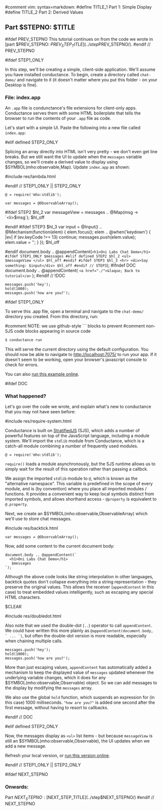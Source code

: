 #comment vim: syntax=markdown:
#define TITLE_1 Part 1: Simple Display
#define TITLE_2 Part 2: Derived Values

## Part $STEPNO: $TITLE

#ifdef PREV_STEPNO
This tutorial continues on from the code
we wrote in [part $PREV_STEPNO: $PREV_STEP_TITLE](../step$PREV_STEPNO/).
#endif // PREV_STEPNO

#ifdef STEP1_ONLY

In this step, we'll be creating a simple, client-side application.
We'll assume you have installed conductance. To begin, create
a directory called `chat-demo/` and navigate to it
(it doesn't matter where you put this folder - on your Desktop is fine).

### File: index.app

An `.app` file is condunctance's file extensions for client-only apps.
Conductance serves them with some HTML boilerplate that tells
the browser to run the contents of your `.app` file as code.

Let's start with a simple UI. Paste the following into a new file called `index.app`:

#elif defined STEP2_ONLY

Splicing an array directly into HTML isn't very pretty - we don't even
get line breaks. But we still want the UI to update when the `messages`
variable changes, so we'll create a derived value to display using $SYMBOL(mho:observable,Map).
Update `index.app` as shown:

#include res/lambda.html

#endif // STEP1_ONLY || STEP2_ONLY
<!-- file: index.app -->

    @ = require('mho:stdlib');

    var messages = @ObservableArray();
    
#ifdef STEP2
    $hl_2
    var messageView = messages .. @Map(msg -> `<li>$msg</li>`);
    $hl_off

#endif
#ifdef STEP3
    $hl_3
    var input = @Input() .. @Mechanism(function(elem) {
      elem.focus();
      elem .. @when('keydown') { |ev|
        if (ev.keyCode !== 13) continue;
        messages.push(elem.value);
        elem.value = '';
      }
    });
    $hl_off

#endif
    document.body .. @appendContent(`
      <h1>Oni Labs Chat Demo</h1>
#ifdef STEP1_ONLY
      $messages
#elif defined STEP2
    $hl_2
      <ul>
        $messageView
      </ul>
    $hl_off
#endif
#ifdef STEP3
    $hl_3
      <hr>
      <div>Say something: $input</div>
    $hl_off
#endif // STEP3
    `);
#ifndef DOC
    document.body .. @appendContent(
        `<a href="./">&laquo; Back to tutorial</a>`
    );
#endif // !DOC
    
    messages.push('hey');
    hold(1000);
    messages.push('how are you?');

#ifdef STEP1_ONLY

To serve this .app file, open a terminal and navigate to the `chat-demo/` directory you created.
From this directory, run:

#comment NOTE: we use github-style ``` blocks to prevent 
#comment non-SJS code blocks appearing in source code

```sh
$ conductance run
```

This will serve the current directory using the default configuration. You should
now be able to navigate to [http://localhost:7075/]() to run your app. If it doesn't
seem to be working, open your browser's javascript console to check for errors.

You can also [run this example online](./chat.app).

#ifdef DOC
### What happened?

<!-- file: -->

Let's go over the code we wrote, and explain what's new to conductance that you may not
have seen before:

#include res/require-system.html

Conductance is built on [StratifiedJS](TODO) (SJS), which adds a number of powerful features
on top of the JavaScript language, including a module system. We'll import the `stdlib` module
from Conductance, which is a catch-all module combining a number of frequently used modules.

    @ = require('mho:stdlib');

`require()` loads a module asynchronously, but the SJS runtime allows us to simply wait
for the result of this operation rather than passing a callbck.

We assign the imported `stdlib` module to `@`, which is
known as the "alternative namespace". This variable
is predefined in the scope of every module, and is (by convention) where you place all imported
modules / functions. It provides a convenient way to keep local symbols distinct from
imported symbols, and allows shorthand access - `@property` is equivalent to `@.property`.

Next, we create an $SYMBOL(mho:observable,ObservableArray) which we'll use to store chat messages.

#include res/backtick.html

    var messages = @ObservableArray();

Now, add some content to the current document body:

    document.body .. @appendContent(`
      <h1>Oni Labs Chat Demo</h1>
       $messages
    `);

Although the above code looks like string interpolation in other
languages, backtick quotes don't collapse everything into a string representation - they
preserve the original values. This allows the receiver (`appendContent` in
this case) to treat embedded values intelligently, such as escaping any special HTML
characters.

$CLEAR

#include res/doubledot.html

Also note that we used the double-dot (`..`) operator to call `appendContent`. We could
have written this more plainly as <code>@appendContent(document.body, \` ... \`)</code>,
but often the double-dot version is more readable, especially when chaining multiple calls.

    messages.push('hey');
    hold(1000);
    messages.push('how are you?');

More than just escaping values, `appendContent` has automatically added a mechanism to keep
the displayed value of `messages` updated whenever the underlying variable changes,
which it does for any $SYMBOL(mho:observable,Observable) object. So we can add messages to
the display by modifying the `messages` array.

We also use the global `hold` function, which suspends an expression for (in this case) 1000 milliseconds.
`"how are you?"` is added one second after the first message, without having to resort
to callbacks.

#endif // DOC

#elif defined STEP2_ONLY

Now, the messages display as `<ul>` list items - but because `messageView` is still an
$SYMBOL(mho:observable,Observable), the UI updates when we add a new message.

Refresh your local version, or [run this version online](./chat.app).

#endif // STEP1_ONLY || STEP2_ONLY

#ifdef NEXT_STEPNO
### Onwards:
Part $NEXT_STEPNO: [$NEXT_STEP_TITLE](../step$NEXT_STEPNO/)
#endif // NEXT_STEPNO

